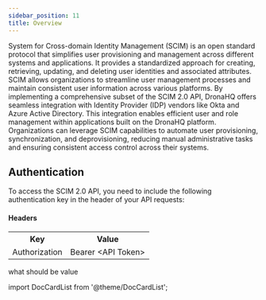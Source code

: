 ```yaml
---
sidebar_position: 11
title: Overview
---
```


System for Cross-domain Identity Management (SCIM) is an open standard protocol that simplifies user provisioning and management across different systems and applications. It provides a standardized approach for creating, retrieving, updating, and deleting user identities and associated attributes. SCIM allows organizations to streamline user management processes and maintain consistent user information across various platforms. By implementing a comprehensive subset of the SCIM 2.0 API, DronaHQ offers seamless integration with Identity Provider (IDP) vendors like Okta and Azure Active Directory. This integration enables efficient user and role management within applications built on the DronaHQ platform. Organizations can leverage SCIM capabilities to automate user provisioning, synchronization, and deprovisioning, reducing manual administrative tasks and ensuring consistent access control across their systems.

## Authentication

To access the SCIM 2.0 API, you need to include the following authentication key in the header of your API requests:

#### Headers
<table>
    <tr>
        <th>Key</th>
        <th>Value</th>
    </tr>
    <tr>
        <td>Authorization</td>
        <td>Bearer &lt;API Token&gt;</td>
    </tr>
</table>

what should be value


import DocCardList from '@theme/DocCardList';

<DocCardList />

